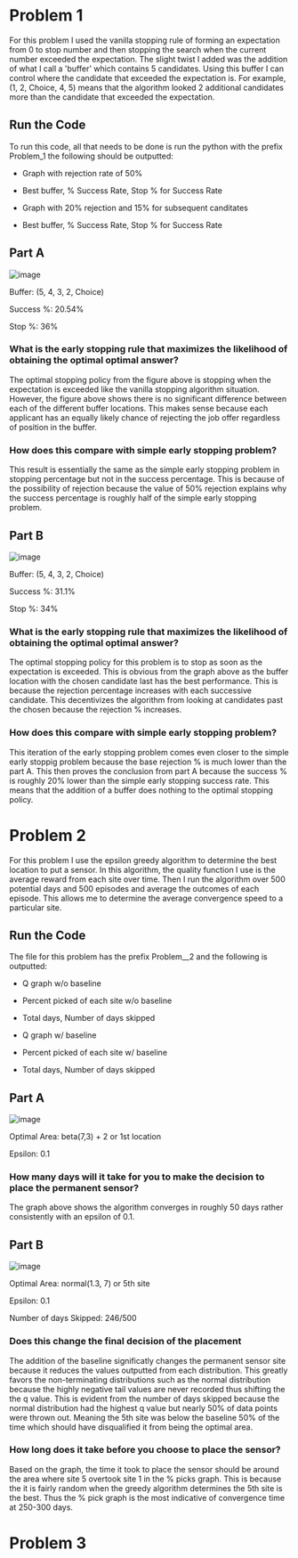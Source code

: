 # Problem 1

For this problem I used the vanilla stopping rule of forming an expectation from 0 to stop number and then stopping
the search when the current number exceeded the expectation. The slight twist I added was the addition of what I call
a 'buffer' which contains 5 candidates. Using this buffer I can control where the candidate that exceeded the expectation
is. For example, (1, 2, Choice, 4, 5) means that the algorithm looked 2 additional candidates more than the candidate
that exceeded the expectation.

## Run the Code

To run this code, all that needs to be done is run the python with the prefix Problem_1 the following should be outputted:

* Graph with rejection rate of 50%
* Best buffer, % Success Rate, Stop % for Success Rate

* Graph with 20% rejection and 15% for subsequent canditates
* Best buffer, % Success Rate, Stop % for Success Rate

## Part A

![image](Figures/Part_A_Successful_Stops.png)

Buffer: (5, 4, 3, 2, Choice)

Success %: 20.54%

Stop %: 36%

### What is the early stopping rule that maximizes the likelihood of obtaining the optimal optimal answer?

The optimal stopping policy from the figure above is stopping when the
expectation is exceeded like the vanilla stopping algorithm situation.
However, the figure above shows there is no significant difference between
each of the different buffer locations. This makes sense because each
applicant has an equally likely chance of rejecting the job offer
regardless of position in the buffer.

### How does this compare with simple early stopping problem?

This result is essentially the same as the simple early stopping problem
in stopping percentage but not in the success percentage. This is because
of the possibility of rejection because the value of 50% rejection explains
why the success percentage is roughly half of the simple early stopping
problem.

## Part B

![image](Figures/Part_B_Successful_Stops.png)

Buffer: (5, 4, 3, 2, Choice)

Success %: 31.1%

Stop %: 34%

### What is the early stopping rule that maximizes the likelihood of obtaining the optimal optimal answer?

The optimal stopping policy for this problem is to stop as soon as the
expectation is exceeded. This is obvious from the graph above as the buffer
location with the chosen candidate last has the best performance. This is
because the rejection percentage increases with each successive candidate.
This decentivizes the algorithm from looking at candidates past the chosen
because the rejection % increases.

### How does this compare with simple early stopping problem?

This iteration of the early stopping problem comes even closer to the simple
early stoppig problem because the base rejection % is much lower than the
part A. This then proves the conclusion from part A because the success % is
roughly 20% lower than the simple early stopping success rate. This means 
that the addition of a buffer does nothing to the optimal stopping policy.

# Problem 2

For this problem I use the epsilon greedy algorithm to determine the best
location to put a sensor. In this algorithm, the quality function I use is
the average reward from each site over time. Then I run the algorithm over
500 potential days and 500 episodes and average the outcomes of each
episode. This allows me to determine the average convergence speed to 
a particular site.

## Run the Code

The file for this problem has the prefix Problem__2 and the following is
outputted:

* Q graph w/o baseline
* Percent picked of each site w/o baseline
* Total days, Number of days skipped

* Q graph w/ baseline
* Percent picked of each site w/ baseline
* Total days, Number of days skipped

## Part A

![image](Figures/Problem_2_Part_A.png)

Optimal Area: beta(7,3) + 2 or 1st location

Epsilon: 0.1

### How many days will it take for you to make the decision to place the permanent sensor?

The graph above shows the algorithm converges in roughly 50 days rather
consistently with an epsilon of 0.1. 

## Part B

![image](Figures/Problem_2_Part_B.png)

Optimal Area: normal(1.3, 7) or 5th site

Epsilon: 0.1

Number of days Skipped: 246/500

### Does this change the final decision of the placement

The addition of the baseline significatly changes the permanent sensor site
because it reduces the values outputted from each distribution. This greatly
favors the non-terminating distributions such as the normal distribution
because the highly negative tail values are never recorded thus shifting the
the q value. This is evident from the number of days skipped because the
normal distribution had the highest q value but nearly 50% of data points 
were thrown out. Meaning the 5th site was below the baseline 50% of the time
which should have disqualified it from being the optimal area.

### How long does it take before you choose to place the sensor?

Based on the graph, the time it took to place the sensor should be around
the area where site 5 overtook site 1 in the % picks graph. This is because
the it is fairly random when the greedy algorithm determines the 5th site
is the best. Thus the % pick graph is the most indicative of convergence 
time at 250-300 days.

# Problem 3



